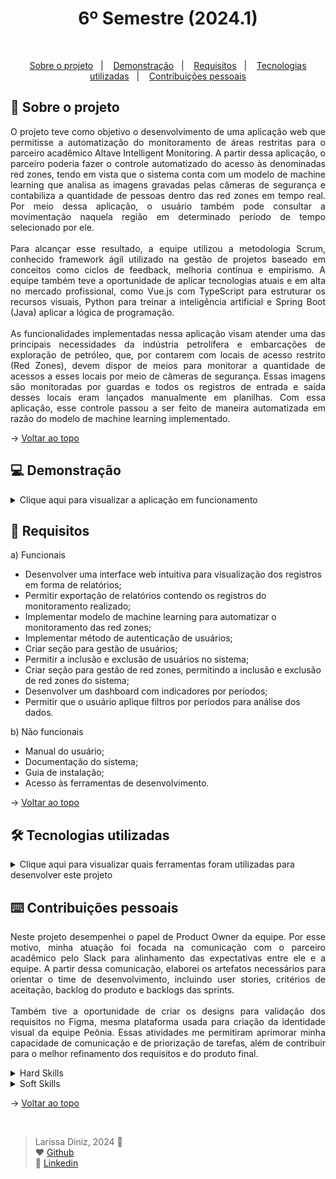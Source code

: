 <h1 align="center">6º Semestre (2024.1)</h1>

<br id="topo">

<p align="center">
  <a href="#about">Sobre o projeto</a>&nbsp;&nbsp;&nbsp;|&nbsp;&nbsp;&nbsp;
  <a href="#demo">Demonstração</a>&nbsp;&nbsp;&nbsp;|&nbsp;&nbsp;&nbsp;
  <a href="#requirements">Requisitos</a>&nbsp;&nbsp;&nbsp;|&nbsp;&nbsp;&nbsp;
  <a href="#tech">Tecnologias utilizadas</a>&nbsp;&nbsp;&nbsp;|&nbsp;&nbsp;&nbsp;
  <a href="#dev">Contribuições pessoais</a>
</p>

<div id="about">

## 🔖 Sobre o projeto

<p align="justify">O projeto teve como objetivo o desenvolvimento de uma aplicação web que permitisse a automatização do monitoramento de áreas restritas para o parceiro acadêmico Altave Intelligent Monitoring. 
A partir dessa aplicação, o parceiro poderia fazer o controle automatizado do acesso às denominadas red zones, tendo em vista que o sistema conta com um modelo de machine learning 
que analisa as imagens gravadas pelas câmeras de segurança e contabiliza a quantidade de pessoas dentro das red zones em tempo real. Por meio dessa aplicação, o usuário também pode consultar a movimentação naquela região em determinado período de tempo selecionado por ele. 
<br><br>
Para alcançar esse resultado, a equipe utilizou a metodologia Scrum, conhecido framework ágil utilizado na gestão de projetos baseado em conceitos como ciclos de feedback, melhoria contínua e empirismo. 
A equipe também teve a oportunidade de aplicar tecnologias atuais e em alta no mercado profissional, como Vue.js com TypeScript para estruturar os recursos visuais, Python para treinar a inteligência artificial e Spring Boot (Java) aplicar a lógica de programação.
<br><br>
As funcionalidades implementadas nessa aplicação visam atender uma das principais necessidades da indústria petrolífera e embarcações de exploração de petróleo, que, por contarem com locais de acesso restrito (Red Zones), devem dispor de meios para monitorar a quantidade de acessos a esses locais por meio de câmeras de segurança. Essas imagens são monitoradas por guardas e todos os registros de entrada e saída desses locais eram lançados manualmente em planilhas. Com essa aplicação, esse controle passou a ser feito de maneira automatizada em razão do modelo de machine learning implementado.
</p>

→ [Voltar ao topo](#topo)

</div>

<div id="demo">

## 💻 Demonstração

<details>
  <summary>Clique aqui para visualizar a aplicação em funcionamento</summary>

  <br>

  - Login:

https://github.com/laaridiniz/Portfolio-ADS/assets/86115352/783aa5b8-8b3d-4e02-acc2-b8afab3a5ba2


  - Exportar dados:

https://github.com/laaridiniz/Portfolio-ADS/assets/86115352/19e627b7-52fa-4e27-8468-9775d549b8dd


  - Gestão de usuários:

https://github.com/laaridiniz/Portfolio-ADS/assets/86115352/cd09f187-3334-47cf-b723-d953ae81b4bd


  - Adicionar usuário:

https://github.com/laaridiniz/Portfolio-ADS/assets/86115352/ade470ff-985c-4489-8c9a-41dd188602f2


  - Painel:

https://github.com/laaridiniz/Portfolio-ADS/assets/86115352/159b030a-8b2a-4047-ba4d-0300400f34aa


  - IA:

https://github.com/laaridiniz/Portfolio-ADS/assets/86115352/cb609b12-6597-490d-9155-2f22dbe3506c


  
</details>

</div>

<div id="requirements">

## 📑 Requisitos

a) Funcionais

* Desenvolver uma interface web intuitiva para visualização dos registros em forma de relatórios;
* Permitir exportação de relatórios contendo os registros do monitoramento realizado;
* Implementar modelo de machine learning para automatizar o monitoramento das red zones;
* Implementar método de autenticação de usuários;
* Criar seção para gestão de usuários;
* Permitir a inclusão e exclusão de usuários no sistema;
* Criar seção para gestão de red zones, permitindo a inclusão e exclusão de red zones do sistema;
* Desenvolver um dashboard com indicadores por períodos;
* Permitir que o usuário aplique filtros por períodos para análise dos dados.

b) Não funcionais

* Manual do usuário;
* Documentação do sistema;
* Guia de instalação;
* Acesso às ferramentas de desenvolvimento.

→ [Voltar ao topo](#topo)

</div>

<div id="tech">

## 🛠️ Tecnologias utilizadas

<details>
  <summary>Clique aqui para visualizar quais ferramentas foram utilizadas para desenvolver este projeto</summary>
  <br>
  
  | Tecnologia | Aplicação |
  |:--------:|:-----------:|
  | <img width="50 rem" src="https://cdn.jsdelivr.net/gh/devicons/devicon/icons/typescript/typescript-original.svg" /> | TypeScript é uma linguagem de programação que adiciona recursos avançados ao JavaScript, como a tipagem estática e interfaces. Com ela, fica mais fácil detectar e prevenir erros durante a fase de desenvolvimento. |
  | <img width="50 rem" src="https://cdn.jsdelivr.net/gh/devicons/devicon@latest/icons/vuejs/vuejs-original.svg" /> | Vue.js é um framework muito utilizado para criar single page applications - SPA (página única) e também para desenvolver interfaces que permitam maior interação e experiência mais valorosa para o usuário. Neste projeto, esse framework foi utilizado para a construção das interfaces web. |
  | <img width="50 rem" src="https://cdn.jsdelivr.net/gh/devicons/devicon@latest/icons/python/python-original.svg" /> | Python é uma linguagem de programação amplamente usada em aplicações web, desenvolvimento de software, ciência de dados e machine learning (ML). Neste projeto foi usada para implementação e treinamento do modelo de ML.|
  | <img width="50 rem" src="https://cdn.jsdelivr.net/gh/devicons/devicon@latest/icons/spring/spring-original.svg" /> | Spring Boot é um framework de desenvolvimento de aplicações Java. Para este projeto, o Spring Boot foi usado para implementação de microsserviços em Java. |
  | <img width="50 rem" src="https://cdn.jsdelivr.net/gh/devicons/devicon@latest/icons/docker/docker-original.svg" /> | Docker é uma plataforma de software livre que permite o desenvolvimento, implementação, execução, atualização e gerenciamento de componentes em contêineres executáveis e padronizados. Foi utilizado para implementar a aplicação desenvolvida. |
  | <img width="50 rem" src="https://cdn.jsdelivr.net/gh/devicons/devicon/icons/git/git-original.svg" /> | Git é um sistema de controle de versão de código aberto que foi empregado para controlar o histórico de alterações de arquivos do projeto. |
  | <img width="50 rem" src="https://cdn.jsdelivr.net/gh/devicons/devicon/icons/github/github-original.svg" /> | GitHub é uma plataforma de hospedagem de código-fonte e arquivos com controle de versão que usa o Git. Foi utilizado para a hospedagem do código e para colaboração entre os integrantes da equipe durante o desenvolvimento da aplicação. |
  | <img width="50 rem" src="https://cdn.jsdelivr.net/gh/devicons/devicon/icons/figma/figma-original.svg" /> | Figma é um editor gráfico de vetor e foi utilizado para prototipagem das telas que compõem o projeto e para a criação dos elementos visuais da equipe (banner e backlogs). |
  | <img width="50 rem" src="https://cdn.jsdelivr.net/gh/devicons/devicon/icons/canva/canva-original.svg" /> | Canva é uma plataforma de design gráfico que foi utilizada para criar as apresentações das sprints.|
  | <img width="50 rem" src="https://cdn.jsdelivr.net/gh/devicons/devicon/icons/vscode/vscode-original.svg" /> | Visual Studio Code é um editor de código aberto altamente extensível. Foi ultilizado para o desenvolvimento do código-fonte. |
  | <img width="50 rem" src="https://cdn.jsdelivr.net/gh/devicons/devicon/icons/postgresql/postgresql-plain.svg" /> | PostgreSQL é um sistema de gerenciamento de banco de dados (SGBD) que utiliza a linguagem SQL como interface. A partir dele, foi possível registrar, armazenar e tratar todos os dados necessários para o bom funcionamento da aplicação. |
  | <img width="50 rem" src="https://cdn.jsdelivr.net/gh/devicons/devicon/icons/mongodb/mongodb-original.svg" /> | MongoDB é um programa de banco de dados NoSQL, que usa documentos semelhantes à JSON com esquemas. Foi aplicado no armazenamento e tratamento de dados do projeto. |
  | <img width="50 rem" src="../Projeto-II/Images/azure-devops.png" /> | O Azure DevOps é um servidor da Microsoft que fornece as ferramentas necessárias para fazer o controle de versão, a geração de relatórios, o gerenciamento de requisitos e de projetos, as compilações automatizadas e os testes necessários no desenvolvimento de softwares. |
  | <img width="50 rem" src="https://cdn.jsdelivr.net/gh/devicons/devicon/icons/slack/slack-original.svg" /> | O Slack é um software de comunicação de equipes com suporte a canais, conversas privadas e integração com serviços externos que foi utilizado para comunicação com o parceiro acadêmico. |
  | <img width="50 rem" src="../Imagens/microsoft-teams.png" /> | O Microsoft Teams é uma plataforma unificada que conta com ferramentas de bate-papo, videoconferências, armazenamento de arquivos e integração de aplicativos no local de trabalho. Foi utilizada para comunicação e colaboração entre os membros da equipe. |

  <br>
</details>

</div>

<div id="dev">

## ⌨️ Contribuições pessoais

<p align="justify">Neste projeto desempenhei o papel de Product Owner da equipe. Por esse motivo, minha atuação foi focada na comunicação com o parceiro acadêmico pelo Slack para alinhamento das expectativas entre ele e a equipe. A partir dessa comunicação, elaborei os artefatos necessários para orientar o time de desenvolvimento, incluindo user stories, critérios de aceitação, backlog do produto e backlogs das sprints.
  <br><br>
Também tive a oportunidade de criar os designs para validação dos requisitos no Figma, mesma plataforma usada para criação da identidade visual da equipe Peônia. Essas atividades me permitiram aprimorar minha capacidade de comunicação e de priorização de tarefas, além de contribuir para o melhor refinamento dos requisitos e do produto final.
<br>
</p>

<details>
  <summary>Hard Skills</summary>

  1. **Implementação de modelo de machine learning com Python:** Sei fazer com ajuda;
  
  2. **Desenvolvimento front-end em Vue.js com TypeScript:** Sei fazer com ajuda;
  
  3. **Criação de Protótipos Navegáveis (Figma):** Sei fazer com autonomia;
     
  4. **Desenvolvimento back-end com Spring Boot (Java):** Sei fazer com ajuda;
  
  5. **Conteinerização (Docker):** Sei fazer com ajuda;
  
  6. **Controle de Versão (Git/GitHub):** Sei fazer com autonomia;
  
  7. **Gerenciamento de Banco de Dados SQL (PostgreSQL):** Sei fazer com auxílio de consultas;
  
  8. **Gerenciamento de Banco de Dados NoSQL (MongoDB):** Sei fazer com ajuda;
  
  9. **Planejamento e gestão do projeto com Azure DevOps:** Sei fazer com autonomia.
  
</details>

  
<details>
  <summary>Soft Skills</summary>

  1. **Comunicação:** <p align="justify">Não só durante as reuniões de planejamento e de revisão das sprints, mas também ao longo do desenvolvimento do projeto pude aprimorar minha habilidade de expressar ideias de forma clara e eficaz, além de ouvir ativamente e compreender diversas ideias diferentes.</p>

  2. **Trabalho em Equipe:** <p align="justify">Ao longo das sprints, encontrei bastante espaço para colaborar com os demais membros do grupo, compartilhar responsabilidades e contribuir para objetivos comuns.</p>

  3. **Curiosidade e autodesenvolvimento:** <p align="justify">Pela primeira vez assumi uma atividade voltada totalmente para o back-end. Consegui entregar a estrutura das controllers e me envolver mais com a integração do front-end com o back-end, especificamente na tela de perfil do usuário e de detalhes de ativos, e nas ferramentas de administrador.</p>

  4. **Criatividade:** <p align="justify">Estive alocada nas tarefas específicas de desenvolvimento front-end e back-end, com isso, tive a oportunidade de contribuir com novas ideias e de abordar problemas de maneira inovadora.</p>
  
  </details>

→ [Voltar ao topo](#topo)

</div>

<div id="dev">
<br>
  
> Larissa Diniz, 2024 :star2: <br>
> ❤️ [Github](https://github.com/laaridiniz)<br>
> 💙 [Linkedin](https://www.linkedin.com/in/larissa-diniz-dev/)<br>

</div>
